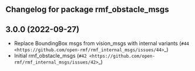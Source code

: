 ## Changelog for package rmf_obstacle_msgs

3.0.0 (2022-09-27)
------------------
* Replace BoundingBox msgs from vision_msgs with internal variants (`#44 <https://github.com/open-rmf/rmf_internal_msgs/issues/44>`_)
* Initial rmf_obstacle_msgs (`#42 <https://github.com/open-rmf/rmf_internal_msgs/issues/42>`_)

